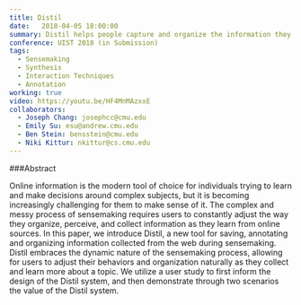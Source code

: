 ```yaml
---
title: Distil
date:   2018-04-05 18:00:00
summary: Distil helps people capture and organize the information they collect from their online searches. It allows for multiple, flexible capture technique and an iterative development of an organization without all the manual work. It's currently built as a Chrome extension, and will eventually be integrated with Bento
conference: UIST 2018 (in Submission)
tags:
  - Sensemaking
  - Synthesis
  - Interaction Techniques
  - Annotation
working: true
video: https://youtu.be/HF4MnMAzxxE
collaborators:
  - Joseph Chang: josephcc@cmu.edu 
  - Emily Su: esu@andrew.cmu.edu
  - Ben Stein: bensstein@cmu.edu
  - Niki Kittur: nkittur@cs.cmu.edu
---
```


###Abstract

Online information is the modern tool of choice for individuals trying to learn and make decisions around complex subjects, but it is becoming increasingly challenging for them to make sense of it. The complex and messy process of sensemaking requires users to constantly adjust the way they organize, perceive, and collect information as they learn from online sources. In this paper, we introduce Distil, a new tool for saving, annotating and organizing information collected from the web during sensemaking. Distil embraces the dynamic nature of the sensemaking process, allowing for users to adjust their behaviors and organization naturally as they collect and learn more about a topic. We utilize a user study to first inform the design of the Distil system, and then demonstrate through two scenarios the value of the Distil system. 

